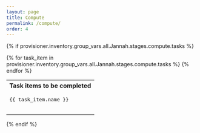 ```yaml
---
layout: page
title: Compute
permalink: /compute/
order: 4
---
```

{% if provisioner.inventory.group_vars.all.Jannah.stages.compute.tasks %}
<table>
  <tr>
        <th>
         Task items to be completed
        </th>
  </tr>
{% for task_item in provisioner.inventory.group_vars.all.Jannah.stages.compute.tasks %}
        <tr>
            <td><pre>
{{ task_item.name }}
               </pre>
            </td>
        </tr>
{% endfor %}
</table>
{% endif %}